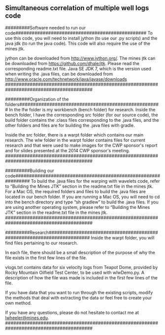 Simultaneous correlation of multiple well logs code
---------------------------------------------------


#########Software needed to run our code################################################
To use this code, you will need to install jython (to use our .py scripts) and the java jdk (to run the java code). This code will also require the use of the mines jtk.

jython can be downloaded from http://www.jython.org/.
The mines jtk can be downloaded from https://github.com/dhale/jtk. Please read the corresponding readme.txt file.
Java SE JDK 7, which is the version used when writing the .java files, can be downloaded from http://www.oracle.com/technetwork/java/javase/downloads
########################################################################################

#########Organization of the folders####################################################
In the lfw folder is my workbench (bench folder) for research. Inside the bench folder,
I have the corresponding src folder (for our source code), the build folder 
contains the .class files corresponding to the .java files, and
the other folders and files are for building the .java files with gradle.

Inside the src folder, there is a warpt folder which contains our main research. The wlw folder in the warpt folder contains files for current research and that were used to make images for the CWP sponsor's report and for slides presented at the 2014 CWP sponsor's meeting.
########################################################################################

#########Building our code##############################################################
To build the .java files for the warping with wavelets code, refer to “Building the Mines
JTK” section in the readme.txt file in the mines jtk.
For a Mac OS, the required folders and files to build the .java files are located in our bench folder.
If you are running a Mac OS, you will need to cd into the bench directory and type “sh gradlew” to build the .java files. If you
are using another operating system, please refer to “Building the Mines
JTK” section in the readme.txt file in the mines jtk.
########################################################################################

#########Research#######################################################################
Inside the warpt folder, you will find files pertaining to our research.

In each file, there should be a small description of the purpose of why the file exists in the first few lines of the file.

vlogs.txt contains data for six velocity logs from Teapot Dome, provided by Rocky Mountain Oilfield Test Center, to be used with wlwDemo.py. A description of how the file was made is included in the first few lines of the file. 

If you have data that you want to run through the existing scripts, modify the methods that deal with extracting the data or feel free to create your own method.

If you have any questions, please do not hesitate to contact me at lwheeler@mines.edu.
########################################################################################
